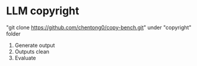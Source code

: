 # LLM copyright

"git clone https://github.com/chentong0/copy-bench.git" under "copyright" folder

1. Generate output
2. Outputs clean
3. Evaluate
